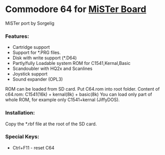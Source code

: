 # Commodore 64 for [MiSTer Board](https://github.com/MiSTer-devel/Main_MiSTer/wiki)
MiSTer port by Sorgelig

### Features:
- Cartridge support
- Support for *.PRG files.
- Disk with write support (*.D64)
- Partly/fully Loadable system ROM for C1541,Kernal,Basic
- Scandoubler with HQ2x and Scanlines
- Joystick support
- Sound expander (OPL3)

ROM can be loaded from SD card. Put C64.rom into root folder.
Content of c64.rom: C1541(16k) + kernal(8k) + basic(8k)
You can load only part of whole ROM, for example only C1541+kernal (JiffyDOS).

### Installation:
Copy the *.rbf file at the root of the SD card.

### Special Keys:
- Ctrl+F11 - reset C64
